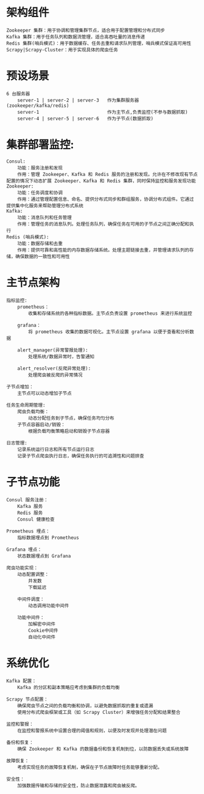 # 架构组件
    Zookeeper 集群：用于协调和管理集群节点，适合用于配置管理和分布式同步
    Kafka 集群：用于任务队列和数据流管理，适合高吞吐量的消息传递
    Redis 集群(哨兵模式)：用于数据缓存、任务去重和请求队列管理，哨兵模式保证高可用性
    Scrapy|Scrapy-Cluster：用于实现具体的爬虫任务


# 预设场景
    6 台服务器
        server-1 | server-2 | server-3   作为集群服务器(zookeeper/kafka/redis)
        server-1                         作为主节点,负责监控(不参与数据抓取)
        server-4 | server-5 | server-6   作为子节点(数据抓取)


# 集群部署监控:
    Consul:
        功能：服务注册和发现
        作用：管理 Zookeeper、Kafka 和 Redis 服务的注册和发现。允许在不修改现有节点配置的情况下动态扩展 Zookeeper、Kafka 和 Redis 集群，同时保持监控和服务发现功能
    Zookeeper:
        功能：任务调度和协调
        作用：通过管理配置信息、命名、提供分布式同步和群组服务，协调分布式组件。它通过提供集中化服务来帮助管理分布式系统
    Kafka:
        功能：消息队列和任务管理
        作用：管理任务的消息队列。处理任务队列，确保任务在可用的子节点之间正确分配和执行
    Redis (哨兵模式):
        功能：数据存储和去重
        作用：提供可靠和高性能的内存数据存储系统。处理主题链接去重，并管理请求队列的存储，确保数据的一致性和可用性


# 主节点架构
    指标监控:
        prometheus：
            收集和存储系统的各种指标数据。主节点负责设置 prometheus 来进行系统监控

        grafana：
            将 prometheus 收集的数据可视化。主节点设置 grafana 以便于查看和分析数据

        alert_manager(异常警报处理):
            处理系统/数据异常时，告警通知

        alert_resolver(反爬异常处理):
            处理爬虫被反爬的异常情况

    子节点增加：
        主节点可以动态增加子节点

    任务生命周期管理:
        爬虫负载均衡：
            动态分配任务到子节点，确保任务均匀分布
        子节点容器启动/销毁：
            根据负载均衡策略启动和销毁子节点容器

    日志管理:
        记录系统运行日志和所有节点运行日志
        记录子节点爬虫执行日志，确保任务执行的可追溯性和问题排查


# 子节点功能
    Consul 服务注册：
        Kafka 服务
        Redis 服务
        Consul 健康检查

    Prometheus 埋点：
        指标数据埋点到 Prometheus

    Grafana 埋点：
        状态数据埋点到 Grafana

    爬虫功能实现：
        动态配置调整：
            并发数
            下载延迟

        中间件调度：
            动态调用功能中间件

        功能中间件：
            加解密中间件
            Cookie中间件
            自动化中间件


# 系统优化
    Kafka 配置：
        Kafka 的分区和副本策略应考虑到集群的负载均衡
    
    Scrapy 节点配置：
        确保爬虫节点之间的负载均衡和协调，以避免数据抓取的重复或遗漏
        使用分布式爬虫框架或工具（如 Scrapy Cluster）来增强任务分配和结果整合
    
    监控和警报：
        在监控和警报系统中设置合理的阈值和规则，以便及时发现并处理潜在问题

    备份和恢复：
        确保 Zookeeper 和 Kafka 的数据备份和恢复机制到位，以防数据丢失或系统故障

    故障恢复：
        考虑实现任务的故障恢复机制，确保在子节点故障时任务能够重新分配。
    
    安全性：
        加强数据传输和存储的安全性，防止数据泄露和爬虫被反爬。

